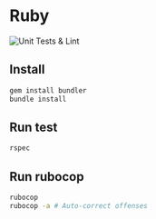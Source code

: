 # Ruby 

![Unit Tests & Lint](https://github.com/max-konin/ruby-starter-project/workflows/Unit%20Tests%20&%20Lint/badge.svg)


## Install

```bash
gem install bundler
bundle install
```

## Run test

```bash
rspec
```

## Run rubocop

```bash
rubocop
rubocop -a # Auto-correct offenses
```
